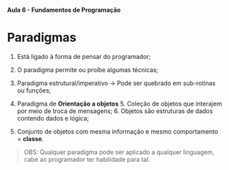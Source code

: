 **Aula 6 - Fundamentos de Programação**

# Paradigmas

1. Está ligado à forma de pensar do programador;

2. O paradigma permite ou proíbe algumas técnicas;

3. Paradigma estrutural/imperativo -> Pode ser quebrado em sub-rotinas ou funções;

4. Paradigma de **Orientação a objetos**
    5. Coleção de objetos que interajem por meio de troca de mensagens;
    6. Objetos são estruturas de dados contendo dados e lógica;

7. Conjunto de objetos com mesma informação e mesmo comportamento = **classe**.

> OBS: Qualquer paradigma pode ser aplicado a qualquer linguagem, cabe ao programador  ter habilidade para tal.